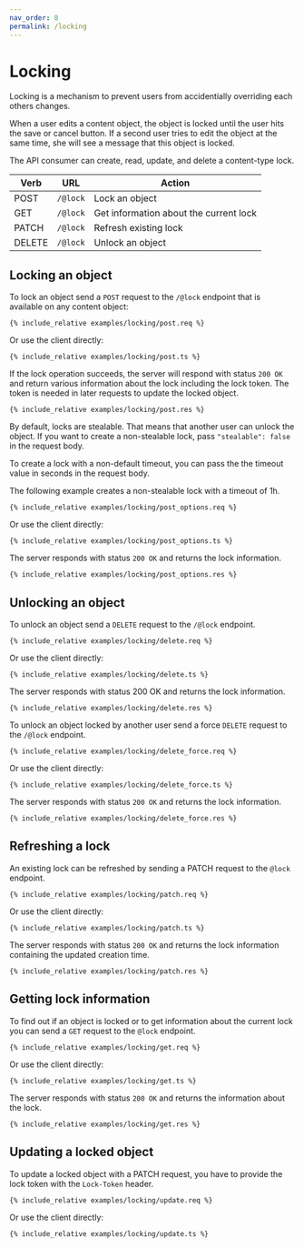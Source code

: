 ```yaml
---
nav_order: 8
permalink: /locking
---
```


# Locking

Locking is a mechanism to prevent users from accidentially overriding each others changes.

When a user edits a content object, the object is locked until the user hits the save or cancel button. If a second user tries to edit the object at the same time, she will see a message that this object is locked.

The API consumer can create, read, update, and delete a content-type lock.

| Verb   | URL      | Action                                 |
| ------ | -------- | -------------------------------------- |
| POST   | `/@lock` | Lock an object                         |
| GET    | `/@lock` | Get information about the current lock |
| PATCH  | `/@lock` | Refresh existing lock                  |
| DELETE | `/@lock` | Unlock an object                       |

## Locking an object

To lock an object send a `POST` request to the `/@lock` endpoint that is available on any content object:

```
{% include_relative examples/locking/post.req %}
```

Or use the client directly:

```
{% include_relative examples/locking/post.ts %}
```

If the lock operation succeeds, the server will respond with status `200 OK` and return various information about the lock including the lock token. The token is needed in later requests to update the locked object.

```
{% include_relative examples/locking/post.res %}
```

By default, locks are stealable. That means that another user can unlock the object. If you want to create a non-stealable lock, pass `"stealable": false` in the request body.

To create a lock with a non-default timeout, you can pass the the timeout value in seconds in the request body.

The following example creates a non-stealable lock with a timeout of 1h.

```
{% include_relative examples/locking/post_options.req %}
```

Or use the client directly:

```
{% include_relative examples/locking/post_options.ts %}
```

The server responds with status `200 OK` and returns the lock information.

```
{% include_relative examples/locking/post_options.res %}
```

## Unlocking an object

To unlock an object send a `DELETE` request to the `/@lock` endpoint.

```
{% include_relative examples/locking/delete.req %}
```

Or use the client directly:

```
{% include_relative examples/locking/delete.ts %}
```

The server responds with status 200 OK and returns the lock information.

```
{% include_relative examples/locking/delete.res %}
```

To unlock an object locked by another user send a force `DELETE` request to the `/@lock` endpoint.

```
{% include_relative examples/locking/delete_force.req %}
```

Or use the client directly:

```
{% include_relative examples/locking/delete_force.ts %}
```

The server responds with status `200 OK` and returns the lock information.

```
{% include_relative examples/locking/delete_force.res %}
```

## Refreshing a lock

An existing lock can be refreshed by sending a PATCH request to the `@lock` endpoint.

```
{% include_relative examples/locking/patch.req %}
```

Or use the client directly:

```
{% include_relative examples/locking/patch.ts %}
```

The server responds with status `200 OK` and returns the lock information containing the updated creation time.

```
{% include_relative examples/locking/patch.res %}
```

## Getting lock information

To find out if an object is locked or to get information about the current lock you can send a `GET` request to the `@lock` endpoint.

```
{% include_relative examples/locking/get.req %}
```

Or use the client directly:

```
{% include_relative examples/locking/get.ts %}
```

The server responds with status `200 OK` and returns the information about the lock.

```
{% include_relative examples/locking/get.res %}
```

## Updating a locked object

To update a locked object with a PATCH request, you have to provide the lock token with the `Lock-Token` header.

```
{% include_relative examples/locking/update.req %}
```

Or use the client directly:

```
{% include_relative examples/locking/update.ts %}
```
